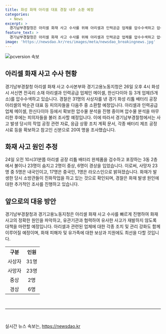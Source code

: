 ```yaml
---
title: 화성 화재 아리셀 대표 경찰 내주 소환 예정
categories:
  - News
excerpt: >
  경기남부경찰청은 아리셀 화재 사고 수사를 위해 아리셀과 인력공급 업체를 압수수색하고 압수물 분석을 진행 중이라고 밝혔다. 이에 따라 31명의 사상자를 낸 화성 리튬 배터리 공장 아리셀의 대표 등 피의자들을 다음주 중 소환할 예정이며, 압수물 분석을 완료한 뒤 조사를 진행할 계획이다. 공정 자료, 응급 조치 계획, 배터리 제조 시료 등을 확보하고 참고인 20여 명을 조사한 것으로 확인됐다. 사고 원인과 관련한 추가 조사가 예정되어 있다.
feature_text: >
  경기남부경찰청은 아리셀 화재 사고 수사를 위해 아리셀과 인력공급 업체를 압수수색하고 압수물 분석을 진행 중이라고 밝혔다. 이에 따라 31명의 사상자를 낸 화성 리튬 배터리 공장 아리셀의 대표 등 피의자들을 다음주 중 소환할 예정이며, 압수물 분석을 완료한 뒤 조사를 진행할 계획이다. 공정 자료, 응급 조치 계획, 배터리 제조 시료 등을 확보하고 참고인 20여 명을 조사한 것으로 확인됐다. 사고 원인과 관련한 추가 조사가 예정되어 있다.
image: 'https://newsdao.kr/res/images/meta/newsdao_breakingnews.jpg'
---
```


<p><img src="https://newsdao.kr/res/images/meta/newsdao_breakingnews.jpg" alt="pcversion 속보" /></p>

<h2 data-ke-size="size26">아리셀 화재 사고 수사 현황</h2>

<p data-ke-size="size16">경기남부경찰청 아리셀 화재 사고 수사본부와 경기고용노동지청은 26일 오후 4시 화성시 서신면 전곡리 소재 아리셀과 인력공급 업체인 메이셀, 한신다이아 등 3개 업체(5개소)를 압수수색하고 있습니다. 경찰은 31명의 사상자를 낸 경기 화성 리튬 배터리 공장 아리셀의 박순관 대표 등 피의자들을 다음주 중 소환할 예정입니다. 아리셀과 인력공급업체 메이셀, 한신다이아 등에서 확보한 압수물 분석을 진행 중이며 압수물 분석을 마무리한 후에는 피의자들을 불러 조사할 예정입니다. 이에 따라서 경기남부경찰청에서는 사고 발생 당시의 작업 공정 관련 자료, 응급 상황 조치 계획 문서, 각종 배터리 제조 공정 시료 등을 확보하고 참고인 신분으로 20여 명을 조사했습니다.</p>

<h2 data-ke-size="size26">화재 사고 원인 추정</h2>

<p data-ke-size="size16"> 24일 오전 10시31분쯤 아리셀 공장 리튬 배터리 완제품을 검수하고 포장하는 3동 2층에서 불이나 23명이 숨지고 2명이 중상, 6명이 경상을 입었습니다. 이로써, 사망자 23명 중 5명은 내국인이고, 17명은 중국인, 1명은 라오스인으로 밝혀졌습니다. 화재가 발생한 당시 소방관들이 진화작업을 하고 있는 것으로 확인되며, 경찰은 화재 발생 원인에 대한 추가적인 조사를 진행하고 있습니다.</p>

<h2 data-ke-size="size26">앞으로의 대응 방안</h2>

<p data-ke-size="size16">경기남부경찰청과 경기고용노동지청은 아리셀 화재 사고 수사를 빠르게 진행하여 화재 사고의 정확한 원인을 파악하고, 유관기관과 협력하여 유사한 사고가 재발하지 않도록 대책을 마련할 예정입니다. 아리셀과 관련된 업체에 대한 각종 조치 및 관리 강화도 함께 이루어질 예정이며, 화재 피해자 및 유가족에 대한 보상과 지원에도 최선을 다할 것입니다.</p>

<table>
  <tr>
    <th>구분</th>
    <th>인원</th>
  </tr>
  <tr>
    <td style="text-align: center;">사상자</td>
    <td style="text-align: center;">31명</td>
  </tr>
  <tr>
    <td style="text-align: center;">사망자</td>
    <td style="text-align: center;">23명</td>
  </tr>
  <tr>
    <td style="text-align: center;">중상</td>
    <td style="text-align: center;">2명</td>
  </tr>
  <tr>
    <td style="text-align: center;">경상</td>
    <td style="text-align: center;">6명</td>
  </tr>
</table>

<p data-ke-size="size16">&nbsp;</p>

<hr>

<p data-ke-size="size16">&nbsp;</p>
실시간 뉴스 속보는, <a href="https://newsdao.kr" rel="dofollow">https://newsdao.kr</a>


